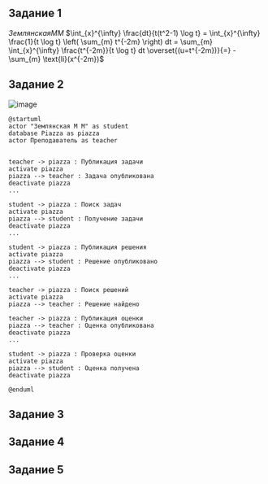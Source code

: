 ## Задание 1
${Землянская М М}$
$\int_{x}^{\infty} \frac{dt}{t(t^2-1) \log t} = \int_{x}^{\infty} \frac{1}{t \log t} \left( \sum_{m} t^{-2m} \right) dt = \sum_{m} \int_{x}^{\infty} \frac{t^{-2m}}{t \log t} dt \overset{(u=t^{-2m})}{=} - \sum_{m} \text{li}(x^{-2m})$

## Задание 2
![image](https://github.com/user-attachments/assets/c0c9e216-ebbf-4254-ac99-fc30fcafa06b)

```uml
@startuml
actor "Землянская М М" as student
database Piazza as piazza
actor Преподаватель as teacher


teacher -> piazza : Публикация задачи
activate piazza
piazza --> teacher : Задача опубликована
deactivate piazza
...

student -> piazza : Поиск задач
activate piazza
piazza --> student : Получение задачи
deactivate piazza
...

student -> piazza : Публикация решения
activate piazza
piazza --> student : Решение опубликовано
deactivate piazza
...

teacher -> piazza : Поиск решений
activate piazza
piazza --> teacher : Решение найдено

teacher -> piazza : Публикация оценки
piazza --> teacher : Оценка опубликована
deactivate piazza
...

student -> piazza : Проверка оценки
activate piazza
piazza --> student : Оценка получена
deactivate piazza

@enduml
```

## Задание 3

## Задание 4

## Задание 5

